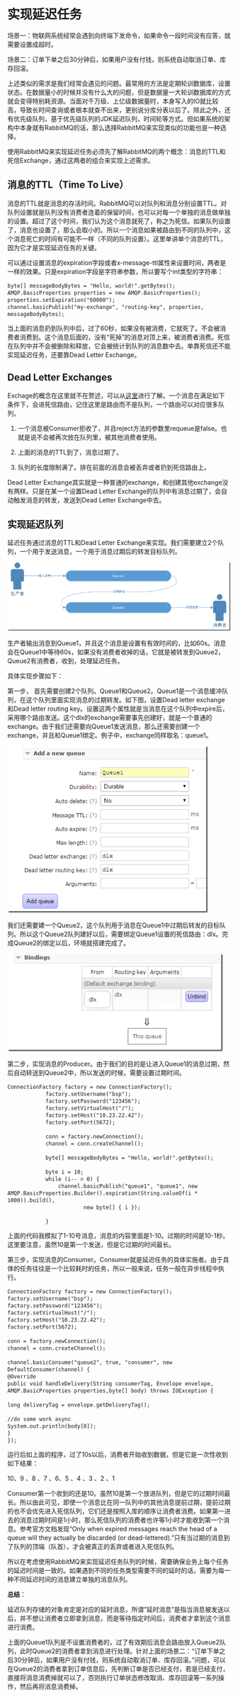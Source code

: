 # 实现延迟任务

场景一：物联网系统经常会遇到向终端下发命令，如果命令一段时间没有应答，就需要设置成超时。

场景二：订单下单之后30分钟后，如果用户没有付钱，则系统自动取消订单、库存回滚。

上述类似的需求是我们经常会遇见的问题。最常用的方法是定期轮训数据库，设置状态。在数据量小的时候并没有什么大的问题，但是数据量一大轮训数据库的方式就会变得特别耗资源。当面对千万级、上亿级数据量时，本身写入的IO就比较高，导致长时间查询或者根本就查不出来，更别说分库分表以后了。除此之外，还有优先级队列，基于优先级队列的JDK延迟队列，时间轮等方式。但如果系统的架构中本身就有RabbitMQ的话，那么选择RabbitMQ来实现类似的功能也是一种选择。

使用RabbitMQ来实现延迟任务必须先了解RabbitMQ的两个概念：消息的TTL和死信Exchange，通过这两者的组合来实现上述需求。

## 消息的TTL（Time To Live）

消息的TTL就是消息的存活时间。RabbitMQ可以对队列和消息分别设置TTL。对队列设置就是队列没有消费者连着的保留时间，也可以对每一个单独的消息做单独的设置。超过了这个时间，我们认为这个消息就死了，称之为死信。如果队列设置了，消息也设置了，那么会取小的。所以一个消息如果被路由到不同的队列中，这个消息死亡的时间有可能不一样（不同的队列设置）。这里单讲单个消息的TTL，因为它才是实现延迟任务的关键。

可以通过设置消息的expiration字段或者x-message-ttl属性来设置时间，两者是一样的效果。只是expiration字段是字符串参数，所以要写个int类型的字符串：

```
byte[] messageBodyBytes = "Hello, world!".getBytes();
AMQP.BasicProperties properties = new AMQP.BasicProperties();
properties.setExpiration("60000");
channel.basicPublish("my-exchange", "routing-key", properties, messageBodyBytes);
```

当上面的消息扔到队列中后，过了60秒，如果没有被消费，它就死了。不会被消费者消费到。这个消息后面的，没有“死掉”的消息对顶上来，被消费者消费。死信在队列中并不会被删除和释放，它会被统计到队列的消息数中去。单靠死信还不能实现延迟任务，还要靠Dead Letter Exchange。

## Dead Letter Exchanges

Exchage的概念在这里就不在赘述，可以从[这里](http://www.cnblogs.com/haoxinyue/archive/2012/09/28/2707041.html)进行了解。一个消息在满足如下条件下，会进死信路由，记住这里是路由而不是队列，一个路由可以对应很多队列。

1. 一个消息被Consumer拒收了，并且reject方法的参数里requeue是false。也就是说不会被再次放在队列里，被其他消费者使用。

2. 上面的消息的TTL到了，消息过期了。

3. 队列的长度限制满了。排在前面的消息会被丢弃或者扔到死信路由上。

Dead Letter Exchange其实就是一种普通的exchange，和创建其他exchange没有两样。只是在某一个设置Dead Letter Exchange的队列中有消息过期了，会自动触发消息的转发，发送到Dead Letter Exchange中去。

## 实现延迟队列

延迟任务通过消息的TTL和Dead Letter Exchange来实现。我们需要建立2个队列，一个用于发送消息，一个用于消息过期后的转发目标队列。

![](/assets/15700-20170324221432018-1693098922.png)

生产者输出消息到Queue1，并且这个消息是设置有有效时间的，比如60s。消息会在Queue1中等待60s，如果没有消费者收掉的话，它就是被转发到Queue2，Queue2有消费者，收到，处理延迟任务。

具体实现步骤如下：

第一步， 首先需要创建2个队列。Queue1和Queue2。Queue1是一个消息缓冲队列，在这个队列里面实现消息的过期转发。如下图，设置Dead letter exchange和Dead letter routing key。设置这两个属性就是当消息在这个队列中expire后，采用哪个路由发送。这个dlx的exchange需要事先创建好，就是一个普通的exchange。由于我们还需要向Queue1发送消息，那么还需要创建一个exchange，并且和Queue1绑定。例子中，exchange同样取名：queue1。

![](/assets/15700-20170324221433705-1183004086.png)

我们还需要建一个Queue2，这个队列用于消息在Queue1中过期后转发的目标队列。所以这个Queue2队列建好以后，需要绑定Queue1设置的死信路由：dlx。完成Queue2的绑定以后，环境就搭建完成了。

![](/assets/15700-20170324221435221-754012683.png)

第二步，实现消息的Producer。由于我们的目的是让进入Queue1的消息过期，然后自动转送到Queue2中，所以发送的时候，需要设置过期时间。

```
ConnectionFactory factory = new ConnectionFactory();
            factory.setUsername("bsp");
            factory.setPassword("123456");
            factory.setVirtualHost("/");
            factory.setHost("10.23.22.42");
            factory.setPort(5672);

            conn = factory.newConnection();
            channel = conn.createChannel();

            byte[] messageBodyBytes = "Hello, world!".getBytes();

            byte i = 10;
            while (i-- > 0) {                
                channel.basicPublish("queue1", "queue1", new AMQP.BasicProperties.Builder().expiration(String.valueOf(i * 1000)).build(),
                        new byte[] { i });

            }
```

上面的代码我模拟了1-10号消息，消息的内容里面是1-10。过期的时间是10-1秒。这里要注意，虽然10是第一个发送，但是它过期的时间最长。

第三步，实现消息的Consumer。Consumer就是延迟任务的具体实施者。由于具体的任务往往是一个比较耗时的任务，所以一般来说，任务一般在异步线程中执行。

```
ConnectionFactory factory = new ConnectionFactory();
factory.setUsername("bsp");
factory.setPassword("123456");
factory.setVirtualHost("/");
factory.setHost("10.23.22.42");
factory.setPort(5672);

conn = factory.newConnection();
channel = conn.createChannel();

channel.basicConsume("queue2", true, "consumer", new DefaultConsumer(channel) {
@Override
public void handleDelivery(String consumerTag, Envelope envelope, AMQP.BasicProperties properties,byte[] body) throws IOException {

long deliveryTag = envelope.getDeliveryTag();

//do some work async
System.out.println(body[0]);
}
});
```

运行后如上面的程序，过了10s以后，消费者开始收到数据，但是它是一次性收到如下结果：

10、9 、8 、7 、6、5 、4 、3 、2 、1

Consumer第一个收到的还是10。虽然10是第一个放进队列，但是它的过期时间最长。所以由此可见，即使一个消息比在同一队列中的其他消息提前过期，提前过期的也不会优先进入死信队列，它们还是按照入库的顺序让消费者消费。如果第一进去的消息过期时间是1小时，那么死信队列的消费者也许等1小时才能收到第一个消息。参考官方文档发现“Only when expired messages reach the head of a queue will they actually be discarded \(or dead-lettered\).”只有当过期的消息到了队列的顶端（队首），才会被真正的丢弃或者进入死信队列。

所以在考虑使用RabbitMQ来实现延迟任务队列的时候，需要确保业务上每个任务的延迟时间是一致的。如果遇到不同的任务类型需要不同的延时的话，需要为每一种不同延迟时间的消息建立单独的消息队列。

**总结**：

延迟队列存储的对象肯定是对应的延时消息，所谓”延时消息”是指当消息被发送以后，并不想让消费者立即拿到消息，而是等待指定时间后，消费者才拿到这个消息进行消费。

上面的Queue1队列是不设置消费者的，过了有效期后消息会路由放入Queue2队列，此时Queue2的消费者拿到消息进行处理。针对上面的场景二：“订单下单之后30分钟后，如果用户没有付钱，则系统自动取消订单、库存回滚。”问题，可以在Queue2的消费者拿到订单信息后，先判断订单是否已经支付，若是已经支付，直接将消息消费掉就可以了，否则执行订单状态修改取消、库存回滚等一系列操作，然后再将消息消费掉。

